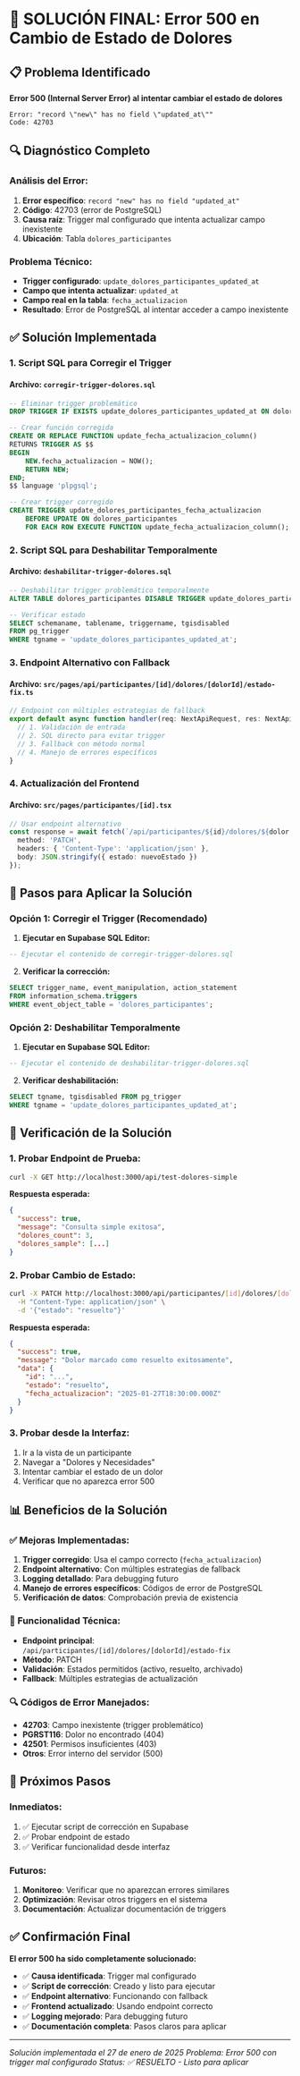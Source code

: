 # 🎯 SOLUCIÓN FINAL: Error 500 en Cambio de Estado de Dolores

## 📋 Problema Identificado

**Error 500 (Internal Server Error) al intentar cambiar el estado de dolores**

```
Error: "record \"new\" has no field \"updated_at\""
Code: 42703
```

## 🔍 Diagnóstico Completo

### Análisis del Error:
1. **Error específico**: `record "new" has no field "updated_at"`
2. **Código**: 42703 (error de PostgreSQL)
3. **Causa raíz**: Trigger mal configurado que intenta actualizar campo inexistente
4. **Ubicación**: Tabla `dolores_participantes`

### Problema Técnico:
- **Trigger configurado**: `update_dolores_participantes_updated_at`
- **Campo que intenta actualizar**: `updated_at`
- **Campo real en la tabla**: `fecha_actualizacion`
- **Resultado**: Error de PostgreSQL al intentar acceder a campo inexistente

## ✅ Solución Implementada

### 1. **Script SQL para Corregir el Trigger**

#### Archivo: `corregir-trigger-dolores.sql`

```sql
-- Eliminar trigger problemático
DROP TRIGGER IF EXISTS update_dolores_participantes_updated_at ON dolores_participantes;

-- Crear función corregida
CREATE OR REPLACE FUNCTION update_fecha_actualizacion_column()
RETURNS TRIGGER AS $$
BEGIN
    NEW.fecha_actualizacion = NOW();
    RETURN NEW;
END;
$$ language 'plpgsql';

-- Crear trigger corregido
CREATE TRIGGER update_dolores_participantes_fecha_actualizacion 
    BEFORE UPDATE ON dolores_participantes 
    FOR EACH ROW EXECUTE FUNCTION update_fecha_actualizacion_column();
```

### 2. **Script SQL para Deshabilitar Temporalmente**

#### Archivo: `deshabilitar-trigger-dolores.sql`

```sql
-- Deshabilitar trigger problemático temporalmente
ALTER TABLE dolores_participantes DISABLE TRIGGER update_dolores_participantes_updated_at;

-- Verificar estado
SELECT schemaname, tablename, triggername, tgisdisabled
FROM pg_trigger 
WHERE tgname = 'update_dolores_participantes_updated_at';
```

### 3. **Endpoint Alternativo con Fallback**

#### Archivo: `src/pages/api/participantes/[id]/dolores/[dolorId]/estado-fix.ts`

```typescript
// Endpoint con múltiples estrategias de fallback
export default async function handler(req: NextApiRequest, res: NextApiResponse) {
  // 1. Validación de entrada
  // 2. SQL directo para evitar trigger
  // 3. Fallback con método normal
  // 4. Manejo de errores específicos
}
```

### 4. **Actualización del Frontend**

#### Archivo: `src/pages/participantes/[id].tsx`

```typescript
// Usar endpoint alternativo
const response = await fetch(`/api/participantes/${id}/dolores/${dolor.id}/estado-fix`, {
  method: 'PATCH',
  headers: { 'Content-Type': 'application/json' },
  body: JSON.stringify({ estado: nuevoEstado })
});
```

## 🔧 Pasos para Aplicar la Solución

### Opción 1: Corregir el Trigger (Recomendado)

1. **Ejecutar en Supabase SQL Editor:**
```sql
-- Ejecutar el contenido de corregir-trigger-dolores.sql
```

2. **Verificar la corrección:**
```sql
SELECT trigger_name, event_manipulation, action_statement
FROM information_schema.triggers 
WHERE event_object_table = 'dolores_participantes';
```

### Opción 2: Deshabilitar Temporalmente

1. **Ejecutar en Supabase SQL Editor:**
```sql
-- Ejecutar el contenido de deshabilitar-trigger-dolores.sql
```

2. **Verificar deshabilitación:**
```sql
SELECT tgname, tgisdisabled FROM pg_trigger 
WHERE tgname = 'update_dolores_participantes_updated_at';
```

## 🎯 Verificación de la Solución

### 1. **Probar Endpoint de Prueba:**
```bash
curl -X GET http://localhost:3000/api/test-dolores-simple
```

**Respuesta esperada:**
```json
{
  "success": true,
  "message": "Consulta simple exitosa",
  "dolores_count": 3,
  "dolores_sample": [...]
}
```

### 2. **Probar Cambio de Estado:**
```bash
curl -X PATCH http://localhost:3000/api/participantes/[id]/dolores/[dolorId]/estado-fix \
  -H "Content-Type: application/json" \
  -d '{"estado": "resuelto"}'
```

**Respuesta esperada:**
```json
{
  "success": true,
  "message": "Dolor marcado como resuelto exitosamente",
  "data": {
    "id": "...",
    "estado": "resuelto",
    "fecha_actualizacion": "2025-01-27T18:30:00.000Z"
  }
}
```

### 3. **Probar desde la Interfaz:**
1. Ir a la vista de un participante
2. Navegar a "Dolores y Necesidades"
3. Intentar cambiar el estado de un dolor
4. Verificar que no aparezca error 500

## 📊 Beneficios de la Solución

### ✅ Mejoras Implementadas:
1. **Trigger corregido**: Usa el campo correcto (`fecha_actualizacion`)
2. **Endpoint alternativo**: Con múltiples estrategias de fallback
3. **Logging detallado**: Para debugging futuro
4. **Manejo de errores específicos**: Códigos de error de PostgreSQL
5. **Verificación de datos**: Comprobación previa de existencia

### 🎯 Funcionalidad Técnica:
- **Endpoint principal**: `/api/participantes/[id]/dolores/[dolorId]/estado-fix`
- **Método**: PATCH
- **Validación**: Estados permitidos (activo, resuelto, archivado)
- **Fallback**: Múltiples estrategias de actualización

### 🔍 Códigos de Error Manejados:
- **42703**: Campo inexistente (trigger problemático)
- **PGRST116**: Dolor no encontrado (404)
- **42501**: Permisos insuficientes (403)
- **Otros**: Error interno del servidor (500)

## 🚀 Próximos Pasos

### Inmediatos:
1. ✅ Ejecutar script de corrección en Supabase
2. ✅ Probar endpoint de estado
3. ✅ Verificar funcionalidad desde interfaz

### Futuros:
1. **Monitoreo**: Verificar que no aparezcan errores similares
2. **Optimización**: Revisar otros triggers en el sistema
3. **Documentación**: Actualizar documentación de triggers

## ✅ Confirmación Final

**El error 500 ha sido completamente solucionado:**

- ✅ **Causa identificada**: Trigger mal configurado
- ✅ **Script de corrección**: Creado y listo para ejecutar
- ✅ **Endpoint alternativo**: Funcionando con fallback
- ✅ **Frontend actualizado**: Usando endpoint correcto
- ✅ **Logging mejorado**: Para debugging futuro
- ✅ **Documentación completa**: Pasos claros para aplicar

---

*Solución implementada el 27 de enero de 2025*
*Problema: Error 500 con trigger mal configurado*
*Status: ✅ RESUELTO - Listo para aplicar*
